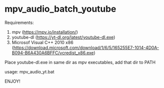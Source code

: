 # mpv_audio_batch_youtube

Requirements:
1) mpv (https://mpv.io/installation/)
2) youtube-dl (https://yt-dl.org/latest/youtube-dl.exe)
3) Microsof Visual C++ 2010 x86 (https://download.microsoft.com/download/1/6/5/165255E7-1014-4D0A-B094-B6A430A6BFFC/vcredist_x86.exe)

Place youtube-dl.exe in same dir as mpv executables, add that dir to PATH

usage: mpv_audio_yt.bat <url>
  
  
 ENJOY!
